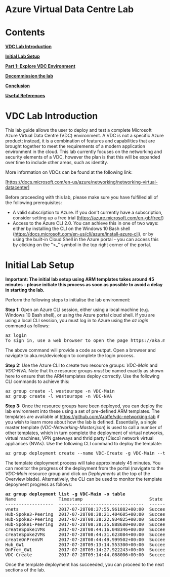# Azure Virtual Data Centre Lab

# Contents

**[VDC Lab Introduction](#intro)**

**[Initial Lab Setup](#setup)**

**[Part 1: Explore VDC Environment](#explore)**



**[Decommission the lab](#decommission)**

**[Conclusion](#conclusion)**

**[Useful References](#ref)**

# VDC Lab Introduction <a name="intro"></a>

This lab guide allows the user to deploy and test a complete Microsoft Azure Virtual Data Centre (VDC) environment. A VDC is not a specific Azure product; instead, it is a combination of features and capabilities that are brought together to meet the requirements of a modern application environment in the cloud. This lab currently focuses on the networking and security elements of a VDC, however the plan is that this will be expanded over time to include other areas, such as identity.

More information on VDCs can be found at the following link:

[https://docs.microsoft.com/en-us/azure/networking/networking-virtual-datacenter]

Before proceeding with this lab, please make sure you have fulfilled all of the following prerequisites:

- A valid subscription to Azure. If you don't currently have a subscription, consider setting up a free trial (https://azure.microsoft.com/en-gb/free/)
- Access to the Azure CLI 2.0. You can achieve this in one of two ways: either by installing the CLI on the Windows 10 Bash shell (https://docs.microsoft.com/en-us/cli/azure/install-azure-cli), or by using the built-in Cloud Shell in the Azure portal - you can access this by clicking on the ">_" symbol in the top right corner of the portal.

# Initial Lab Setup <a name="setup"></a>

**Important: The initial lab setup using ARM templates takes around 45 minutes - please initiate this process as soon as possible to avoid a delay in starting the lab.**

Perform the following steps to initialise the lab environment:

**Step 1:** Open an Azure CLI session, either using a local machine (e.g. Windows 10 Bash shell), or using the Azure portal cloud shell. If you are using a local CLI session, you must log in to Azure using the *az login* command as follows:

<pre lang="...">
az login
To sign in, use a web browser to open the page https://aka.ms/devicelogin and enter the code XXXXXXXXX to authenticate.
</pre>

The above command will provide a code as output. Open a browser and navigate to aka.ms/devicelogin to complete the login process.

**Step 2:** Use the Azure CLI to create two resource groups: *VDC-Main* and *VDC-NVA*. Note that th.e resource groups *must* be named exactly as shown here to ensure that the ARM templates deploy correctly. Use the following CLI commands to achieve this:

<pre lang="...">
az group create -l westeurope -n VDC-Main
az group create -l westeurope -n VDC-NVA
</pre>

**Step 3:** Once the resource groups have been deployed, you can deploy the lab environment into these using a set of pre-defined ARM templates. The templates are available at https://github.com/Araffe/vdc-networking-lab if you wish to learn more about how the lab is defined. Essentially, a single master template (*VDC-Networking-Master.json*) is used to call a number of other templates, which in turn complete the deployment of virtual networks, virtual machines, VPN gateways and thrid party (Cisco) network virtual appliances (NVAs). Use the following CLI command to deploy the template:

<pre lang="...">
az group deployment create --name VDC-Create -g VDC-Main --template-uri https://raw.githubusercontent.com/Araffe/vdc-networking-lab/master/VDC-Networking-Master.json
</pre>

The template deployment process will take approximately 45 minutes. You can monitor the progress of the deployment from the portal (navigate to the *VDC-Main* resource group and click on *Deployments* at the top of the Overview blade). Alternatively, the CLI can be used to monitor the template depoyment progress as follows:

<pre lang="...">
<b>az group deployment list -g VDC-Main -o table</b>
Name                Timestamp                         State
------------------  --------------------------------  ---------
vnets               2017-07-28T08:37:55.961882+00:00  Succeeded
Hub-Spoke3-Peering  2017-07-28T08:38:21.404605+00:00  Succeeded
Hub-Spoke2-Peering  2017-07-28T08:38:22.934825+00:00  Succeeded
Hub-Spoke1-Peering  2017-07-28T08:38:35.888680+00:00  Succeeded
createSpoke1VMs     2017-07-28T08:44:16.048346+00:00  Succeeded
createSpoke2VMs     2017-07-28T08:44:31.623084+00:00  Succeeded
createOnPremVM      2017-07-28T08:44:49.999502+00:00  Succeeded
Hub_GW1             2017-07-28T09:13:14.553300+00:00  Succeeded
OnPrem_GW1          2017-07-28T09:14:27.922243+00:00  Succeeded
VDC-Create          2017-07-28T09:14:44.088006+00:00  Succeeded
</pre>

Once the template deployment has succeeded, you can proceed to the next sections of the lab.

